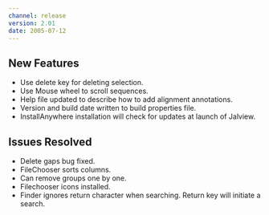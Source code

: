 ```yaml
---
channel: release
version: 2.01
date: 2005-07-12
---
```


## New Features

- Use delete key for deleting selection.
- Use Mouse wheel to scroll sequences.
- Help file updated to describe how to add alignment annotations.
- Version and build date written to build properties file.
- InstallAnywhere installation will check for updates at launch of Jalview.


## Issues Resolved

- Delete gaps bug fixed.
- FileChooser sorts columns.
- Can remove groups one by one.
- Filechooser icons installed.
- Finder ignores return character when searching. Return key will initiate a search.<br/>
